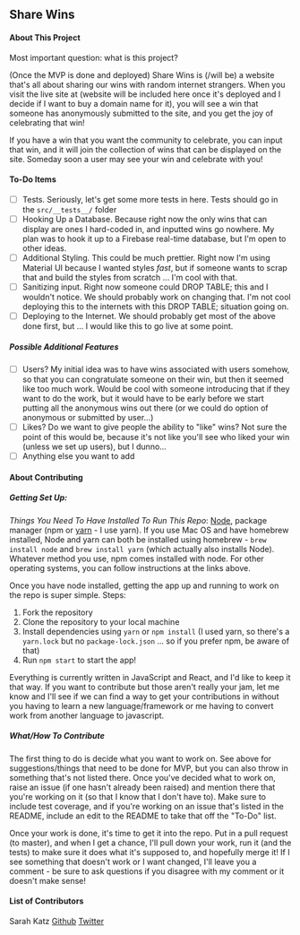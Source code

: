 ## Share Wins

#### About This Project
Most important question: what is this project?

(Once the MVP is done and deployed) Share Wins is (/will be) a website that's all about sharing our wins with random internet strangers. When you visit the live site at (website will be included here once it's deployed and I decide if I want to buy a domain name for it), you will see a win that someone has anonymously submitted to the site, and you get the joy of celebrating that win!

If you have a win that you want the community to celebrate, you can input that win, and it will join the collection of wins that can be displayed on the site. Someday soon a user may see your win and celebrate with you!

#### To-Do Items
- [ ] Tests. Seriously, let's get some more tests in here. Tests should go in the `src/__tests__/` folder
- [ ] Hooking Up a Database. Because right now the only wins that can display are ones I hard-coded in, and inputted wins go nowhere. My plan was to hook it up to a Firebase real-time database, but I'm open to other ideas.
- [ ] Additional Styling. This could be much prettier. Right now I'm using Material UI because I wanted styles *fast*, but if someone wants to scrap that and build the styles from scratch ... I'm cool with that.
- [ ] Sanitizing input. Right now someone could DROP TABLE; this and I wouldn't notice. We should probably work on changing that. I'm not cool deploying this to the internets with this DROP TABLE; situation going on.
- [ ] Deploying to the Internet. We should probably get most of the above done first, but ... I would like this to go live at some point.
##### Possible Additional Features
- [ ] Users? My initial idea was to have wins associated with users somehow, so that you can congratulate someone on their win, but then it seemed like too much work. Would be cool with someone introducing that if they want to do the work, but it would have to be early before we start putting all the anonymous wins out there (or we could do option of anonymous or submitted by user...)
- [ ] Likes? Do we want to give people the ability to "like" wins? Not sure the point of this would be, because it's not like you'll see who liked your win (unless we set up users), but I dunno...
- [ ] Anything else you want to add

#### About Contributing
##### Getting Set Up:
*Things You Need To Have Installed To Run This Repo*: [Node](https://nodejs.org/en/download/), package manager (npm or [yarn](https://yarnpkg.com/en/) - I use yarn). If you use Mac OS and have homebrew installed, Node and yarn can both be installed using homebrew - `brew install node` and `brew install yarn` (which actually also installs Node). Whatever method you use, npm comes installed with node. For other operating systems, you can follow instructions at the links above.

Once you have node installed, getting the app up and running to work on the repo is super simple. Steps:
1. Fork the repository
2. Clone the repository to your local machine
3. Install dependencies using `yarn` or `npm install` (I used yarn, so there's a `yarn.lock` but no `package-lock.json` ... so if you prefer npm, be aware of that)
4. Run `npm start` to start the app!

Everything is currently written in JavaScript and React, and I'd like to keep it that way. If you want to contribute but those aren't really your jam, let me know and I'll see if we can find a way to get your contributions in without you having to learn a new language/framework or me having to convert work from another language to javascript.

##### What/How To Contribute
The first thing to do is decide what you want to work on. See above for suggestions/things that need to be done for MVP, but you can also throw in something that's not listed there. Once you've decided what to work on, raise an issue (if one hasn't already been raised) and mention there that you're working on it (so that I know that I don't have to). Make sure to include test coverage, and if you're working on an issue that's listed in the README, include an edit to the README to take that off the "To-Do" list.

Once your work is done, it's time to get it into the repo. Put in a pull request (to master), and when I get a chance, I'll pull down your work, run it (and the tests) to make sure it does what it's supposed to, and hopefully merge it! If I see something that doesn't work or I want changed, I'll leave you a comment - be sure to ask questions if you disagree with my comment or it doesn't make sense!

#### List of Contributors
Sarah Katz [Github](https://github.com/sarahlkatz) [Twitter](https://twitter.com/home)
